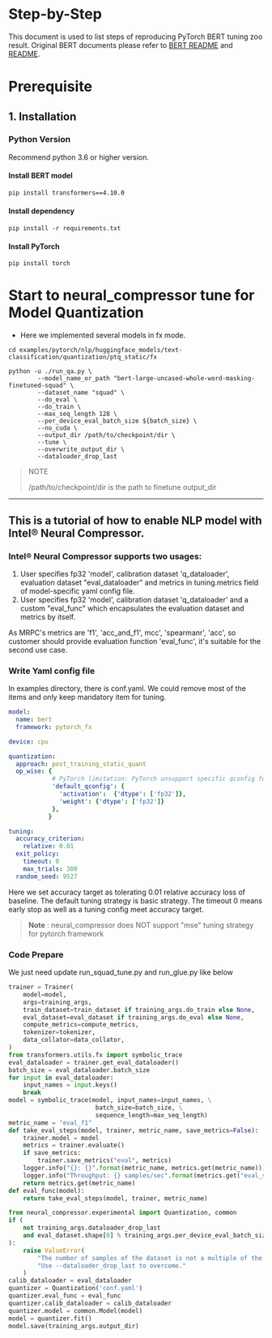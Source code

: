 Step-by-Step
============

This document is used to list steps of reproducing PyTorch BERT tuning zoo result.
Original BERT documents please refer to [BERT README](../../../../common/README.md) and [README](../../../../common/examples/question-answering/README.md).

# Prerequisite

## 1. Installation

### Python Version

Recommend python 3.6 or higher version.

#### Install BERT model

```bash
pip install transformers==4.10.0
```

#### Install dependency

```shell
pip install -r requirements.txt
```

#### Install PyTorch
```shell
pip install torch
```

# Start to neural_compressor tune for Model Quantization

 - Here we implemented several models in fx mode.

```shell
cd examples/pytorch/nlp/huggingface_models/text-classification/quantization/ptq_static/fx

python -u ./run_qa.py \
        --model_name_or_path "bert-large-uncased-whole-word-masking-finetuned-squad" \
        --dataset_name "squad" \
        --do_eval \
        --do_train \
        --max_seq_length 128 \
        --per_device_eval_batch_size ${batch_size} \
        --no_cuda \
        --output_dir /path/to/checkpoint/dir \
        --tune \
        --overwrite_output_dir \
        --dataloader_drop_last
```
> NOTE
>
> /path/to/checkpoint/dir is the path to finetune output_dir


---------------------

## This is a tutorial of how to enable NLP model with Intel® Neural Compressor.


### Intel® Neural Compressor supports two usages:

1. User specifies fp32 'model', calibration dataset 'q_dataloader', evaluation dataset "eval_dataloader" and metrics in tuning.metrics field of model-specific yaml config file.
2. User specifies fp32 'model', calibration dataset 'q_dataloader' and a custom "eval_func" which encapsulates the evaluation dataset and metrics by itself.

As MRPC's metrics are 'f1', 'acc_and_f1', mcc', 'spearmanr', 'acc', so customer should provide evaluation function 'eval_func', it's suitable for the second use case.

### Write Yaml config file

In examples directory, there is conf.yaml. We could remove most of the items and only keep mandatory item for tuning.

```yaml
model:
  name: bert
  framework: pytorch_fx

device: cpu

quantization:
  approach: post_training_static_quant
  op_wise: {
            # PyTorch limitation: PyTorch unsupport specific qconfig for function when version <=1.10, will remove furture.
            'default_qconfig': {
              'activation':  {'dtype': ['fp32']},
              'weight': {'dtype': ['fp32']}
            },
           }

tuning:
  accuracy_criterion:
    relative: 0.01
  exit_policy:
    timeout: 0
    max_trials: 300
  random_seed: 9527
```

Here we set accuracy target as tolerating 0.01 relative accuracy loss of baseline. The default tuning strategy is basic strategy. The timeout 0 means early stop as well as a tuning config meet accuracy target.

> **Note** : neural_compressor does NOT support "mse" tuning strategy for pytorch framework

### Code Prepare

We just need update run_squad_tune.py and run_glue.py like below

```python
trainer = Trainer(
    model=model,
    args=training_args,
    train_dataset=train_dataset if training_args.do_train else None,
    eval_dataset=eval_dataset if training_args.do_eval else None,
    compute_metrics=compute_metrics,
    tokenizer=tokenizer,
    data_collator=data_collator,
)
from transformers.utils.fx import symbolic_trace
eval_dataloader = trainer.get_eval_dataloader()
batch_size = eval_dataloader.batch_size
for input in eval_dataloader:
    input_names = input.keys()
    break
model = symbolic_trace(model, input_names=input_names, \
                        batch_size=batch_size, \
                        sequence_length=max_seq_length)
metric_name = "eval_f1"
def take_eval_steps(model, trainer, metric_name, save_metrics=False):
    trainer.model = model
    metrics = trainer.evaluate()
    if save_metrics:
        trainer.save_metrics("eval", metrics)
    logger.info("{}: {}".format(metric_name, metrics.get(metric_name)))
    logger.info("Throughput: {} samples/sec".format(metrics.get("eval_samples_per_second")))
    return metrics.get(metric_name)
def eval_func(model):
    return take_eval_steps(model, trainer, metric_name)

from neural_compressor.experimental import Quantization, common
if (
    not training_args.dataloader_drop_last
    and eval_dataset.shape[0] % training_args.per_device_eval_batch_size != 0
):
    raise ValueError(
        "The number of samples of the dataset is not a multiple of the batch size."
        "Use --dataloader_drop_last to overcome."
    )
calib_dataloader = eval_dataloader
quantizer = Quantization('conf.yaml')
quantizer.eval_func = eval_func
quantizer.calib_dataloader = calib_dataloader
quantizer.model = common.Model(model)
model = quantizer.fit()
model.save(training_args.output_dir)
```
